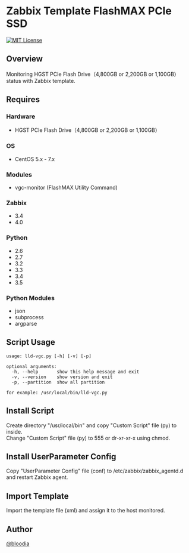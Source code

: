 # Zabbix Template FlashMAX PCIe SSD
[![MIT License](http://img.shields.io/badge/license-MIT-blue.svg?style=flat)](https://github.com/bloodia/Zabbix-Template-FlashMAX-PCIe-SSD/blob/master/LICENSE)

## Overview
Monitoring HGST PCIe Flash Drive（4,800GB or 2,200GB or 1,100GB）status with Zabbix template.  

## Requires
### Hardware
- HGST PCIe Flash Drive（4,800GB or 2,200GB or 1,100GB）

### OS
- CentOS 5.x - 7.x

### Modules
- vgc-monitor (FlashMAX Utility Command)

### Zabbix
- 3.4
- 4.0

### Python
- 2.6
- 2.7
- 3.2
- 3.3
- 3.4
- 3.5

### Python Modules
- json
- subprocess
- argparse

## Script Usage
```
usage: lld-vgc.py [-h] [-v] [-p]

optional arguments:
  -h, --help       show this help message and exit
  -v, --version    show version and exit
  -p, --partition  show all partition

for example: /usr/local/bin/lld-vgc.py
```

## Install Script
Create directory "/usr/local/bin" and copy "Custom Script" file (py) to inside.  
Change "Custom Script" file (py) to 555 or dr-xr-xr-x using chmod.  

## Install UserParameter Config
Copy "UserParameter Config" file (conf) to /etc/zabbix/zabbix_agentd.d and restart Zabbix agent.  

## Import Template
Import the template file (xml) and assign it to the host monitored.

## Author
[@bloodia](https://twitter.com/bloodiadotnet)
